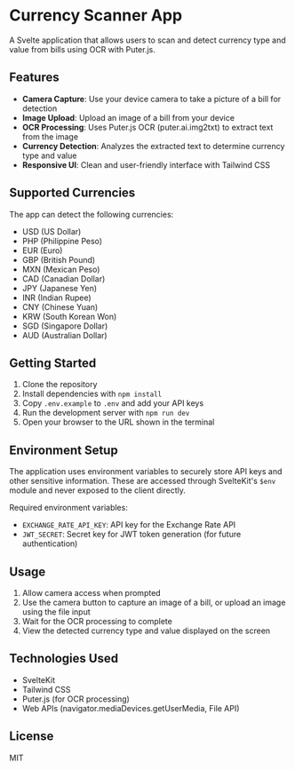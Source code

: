 # Currency Scanner App

A Svelte application that allows users to scan and detect currency type and value from bills using OCR with Puter.js.

## Features

- **Camera Capture**: Use your device camera to take a picture of a bill for detection
- **Image Upload**: Upload an image of a bill from your device
- **OCR Processing**: Uses Puter.js OCR (puter.ai.img2txt) to extract text from the image
- **Currency Detection**: Analyzes the extracted text to determine currency type and value
- **Responsive UI**: Clean and user-friendly interface with Tailwind CSS

## Supported Currencies

The app can detect the following currencies:
- USD (US Dollar)
- PHP (Philippine Peso)
- EUR (Euro)
- GBP (British Pound)
- MXN (Mexican Peso)
- CAD (Canadian Dollar)
- JPY (Japanese Yen)
- INR (Indian Rupee)
- CNY (Chinese Yuan)
- KRW (South Korean Won)
- SGD (Singapore Dollar)
- AUD (Australian Dollar)

## Getting Started

1. Clone the repository
2. Install dependencies with `npm install`
3. Copy `.env.example` to `.env` and add your API keys
4. Run the development server with `npm run dev`
5. Open your browser to the URL shown in the terminal

## Environment Setup

The application uses environment variables to securely store API keys and other sensitive information. These are accessed through SvelteKit's `$env` module and never exposed to the client directly.

Required environment variables:
- `EXCHANGE_RATE_API_KEY`: API key for the Exchange Rate API
- `JWT_SECRET`: Secret key for JWT token generation (for future authentication)

## Usage

1. Allow camera access when prompted
2. Use the camera button to capture an image of a bill, or upload an image using the file input
3. Wait for the OCR processing to complete
4. View the detected currency type and value displayed on the screen

## Technologies Used

- SvelteKit
- Tailwind CSS
- Puter.js (for OCR processing)
- Web APIs (navigator.mediaDevices.getUserMedia, File API)

## License

MIT
